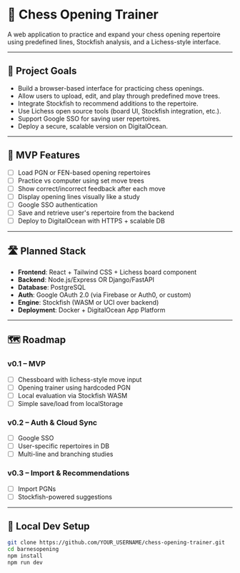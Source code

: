 # 🧠 Chess Opening Trainer

A web application to practice and expand your chess opening repertoire using predefined lines, Stockfish analysis, and a Lichess-style interface.

---

## 🎯 Project Goals

- Build a browser-based interface for practicing chess openings.
- Allow users to upload, edit, and play through predefined move trees.
- Integrate Stockfish to recommend additions to the repertoire.
- Use Lichess open source tools (board UI, Stockfish integration, etc.).
- Support Google SSO for saving user repertoires.
- Deploy a secure, scalable version on DigitalOcean.

---

## 🚧 MVP Features

- [ ] Load PGN or FEN-based opening repertoires
- [ ] Practice vs computer using set move trees
- [ ] Show correct/incorrect feedback after each move
- [ ] Display opening lines visually like a study
- [ ] Google SSO authentication
- [ ] Save and retrieve user's repertoire from the backend
- [ ] Deploy to DigitalOcean with HTTPS + scalable DB

---

## 🛣️ Planned Stack

- **Frontend**: React + Tailwind CSS + Lichess board component
- **Backend**: Node.js/Express OR Django/FastAPI
- **Database**: PostgreSQL
- **Auth**: Google OAuth 2.0 (via Firebase or Auth0, or custom)
- **Engine**: Stockfish (WASM or UCI over backend)
- **Deployment**: Docker + DigitalOcean App Platform

---

## 🗺️ Roadmap

### v0.1 – MVP
- [ ] Chessboard with lichess-style move input
- [ ] Opening trainer using hardcoded PGN
- [ ] Local evaluation via Stockfish WASM
- [ ] Simple save/load from localStorage

### v0.2 – Auth & Cloud Sync
- [ ] Google SSO
- [ ] User-specific repertoires in DB
- [ ] Multi-line and branching studies

### v0.3 – Import & Recommendations
- [ ] Import PGNs
- [ ] Stockfish-powered suggestions

---

## 🔧 Local Dev Setup

```bash
git clone https://github.com/YOUR_USERNAME/chess-opening-trainer.git
cd barnesopening
npm install
npm run dev
